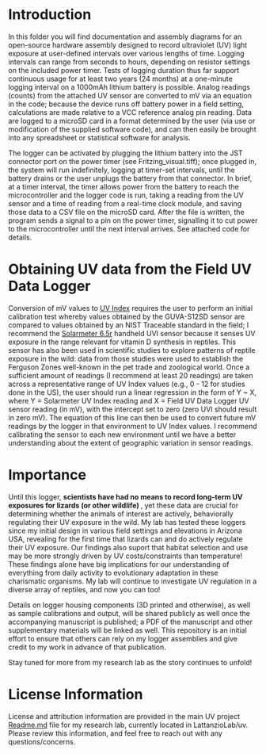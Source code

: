 # Introduction
In this folder you will find documentation and assembly diagrams for an open-source hardware assembly designed to record ultraviolet (UV) light exposure at user-defined intervals over various lengths of time. Logging intervals can range from seconds to hours, depending on resistor settings on the included power timer. Tests of logging duration thus far support continuous usage for at least two years (24 months) at a one-minute logging interval on a 1000mAh lithium battery is possible. Analog readings (counts) from the attached UV sensor are converted to mV via an equation in the code; because the device runs off battery power in a field setting, calculations are made relative to a VCC reference analog pin reading. Data are logged to a microSD card in a format determined by the user (via use or modification of the supplied software code), and can then easily be brought into any spreadsheet or statistical software for analysis. 

The logger can be activated by plugging the lithium battery into the JST connector port on the power timer (see Fritzing_visual.tiff); once plugged in, the system will run indefinitely, logging at timer-set intervals, until the battery drains or the user unplugs the battery from that connector. In brief, at a timer interval, the timer allows power from the battery to reach the microcontroller and the logger code is run, taking a reading from the UV sensor and a time of reading from a real-time clock module, and saving those data to a CSV file on the microSD card. After the file is written, the program sends a signal to a pin on the power timer, signalling it to cut power to the microcontroller until the next interval arrives. See attached code for details. 

# Obtaining UV data from the Field UV Data Logger
Conversion of mV values to [UV Index][uv-index] requires the user to perform an initial calibration test whereby values obtained by the GUVA-S12SD sensor are compared to values obtained by an NIST Traceable standard in the field; I recommend the [Solarmeter 6.5r][solarmeter-65r] handheld UVI sensor because it senses UV exposure in the range relevant for vitamin D synthesis in reptiles. This sensor has also been used in scientific studies to explore patterns of reptile exposure in the wild: data from those studies were used to establish the Ferguson Zones well-known in the pet trade and zoological world. Once a sufficient amount of readings (I recommend at least 20 readings) are taken across a representative range of UV Index values (e.g., 0 - 12 for studies done in the US), the user should run a linear regression in the form of Y ~ X, where Y = Solarmeter UV Index reading and X = Field UV Data Logger UV sensor reading (in mV), with the intercept set to zero (zero UVI should result in zero mV). The equation of this line can then be used to convert future mV readings by the logger in that environment to UV Index values. I recommend calibrating the sensor to each new environment until we have a better understanding about the extent of geographic variation in sensor readings. 

# Importance
Until this logger, <b>scientists have had no means to record long-term UV exposures for lizards (or other wildlife) </b>, yet these data are crucial for determining whether the animals of interest are actively, behaviorally regulating their UV exposure in the wild. My lab has tested these loggers since my initial design in various field settings and elevations in Arizona USA, revealing for the first time that lizards can and do actively regulate their UV exposure. Our findings also suport that habitat selection and use may be more strongly driven by UV costs/constraints than temperature! These findings alone have big implications for our understanding of everything from daily activity to evolutionary adaptation in these charismatic organisms. My lab will continue to investigate UV regulation in a diverse array of reptiles, and now you can too! 

Details on logger housing components (3D printed and otherwise), as well as sample calibrations and output, will be shared publicly as well once the accompanying manuscript is published; a PDF of the manuscript and other supplementary materials will be linked as well. This repository is an initial effort to ensure that others can rely on my logger assemblies and give credit to my work in advance of that publication. 

Stay tuned for more from my research lab as the story continues to unfold! 

# License Information
License and attribution information are provided in the main UV project [Readme.md][readme-main] file for my research lab, currently located in LattanzioLab/uv. Please review this information, and feel free to reach out with any questions/concerns. 

[readme-main]: https://github.com/LattanzioLab/uv/blob/main/README.md
[solarmeter-65r]: https://www.solarmeter.com/product/model65r/
[uv-index]: https://www.cpc.ncep.noaa.gov/products/stratosphere/uv_index/uv_information.shtml
